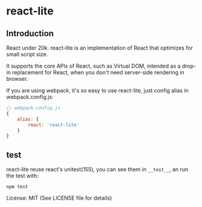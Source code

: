 # react-lite

## Introduction
React under 20k.
react-lite is an implementation of React that optimizes for small script size.

It supports the core APIs of React, such as Virtual DOM, intended as a drop-in
replacement for React, when you don't need server-side rendering in browser.

If you are using webpack, it's so easy to use react-lite, just config alias in webpack.config.js:

```javascript
// webpack.config.js
{
	alias: {
		react: 'react-lite'
	}
}
```

## test
react-lite reuse react's unitest(155), you can see them in `__test__`, an run the test with:

```shell
npm test
```

License: MIT (See LICENSE file for details)